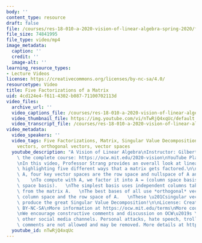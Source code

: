 ```yaml
---
body: ''
content_type: resource
draft: false
file: /courses/res-18-010-a-2020-vision-of-linear-algebra-spring-2020/five-factorizations-version-4_360p_16_9.mp4
file_size: 74841995
file_type: video/mp4
image_metadata:
  caption: ''
  credit: ''
  image-alt: ''
learning_resource_types:
- Lecture Videos
license: https://creativecommons.org/licenses/by-nc-sa/4.0/
resourcetype: Video
title: Five Factorizations of a Matrix
uid: 4cd124e4-f611-4302-b087-71100702113d
video_files:
  archive_url: ''
  video_captions_file: /courses/res-18-010-a-2020-vision-of-linear-algebra-spring-2020/1xqdGd-9dfyGY8xsEsqLc77UN7n8a5G-G_transcript.webvtt
  video_thumbnail_file: https://img.youtube.com/vi/nTwRjQ4xqUc/default.jpg
  video_transcript_file: /courses/res-18-010-a-2020-vision-of-linear-algebra-spring-2020/1xqdGd-9dfyGY8xsEsqLc77UN7n8a5G-G_transcript.pdf
video_metadata:
  video_speakers: ''
  video_tags: Five Factorizations, Matrix, Singular Value Decomposition, SVD, singular
    vectors, orthogonal vectors, vector spaces
  youtube_description: "A Vision of Linear Algebra\nInstructor: Gilbert Strang\nView\
    \ the complete course: https://ocw.mit.edu/2020-vision\nYouTube Playlist: https://www.youtube.com/playlist?list=PLUl4u3cNGP61iQEFiWLE21EJCxwmWvvek\n\
    \nIn this video, Professor Strang provides an overall look at linear algebra by\
    \ highlighting five different ways that a matrix gets factored.\n\nFor every matrix\
    \ A, four key vector spaces are the row space and nullspace of A and its transpose.\
    \    \nTo compute with A, we factor it into A = (column space basis) times (row\
    \ space basis).   \nThe simplest basis uses independent columns taken directly\
    \ from the matrix A.   \nThe best bases of all use *orthogonal* vectors from the\
    \ column space and the row space of A.   \nThese \u201Csingular vectors\u201D\
    \ produce the great Singular Value Decomposition!\n\nLicense: Creative Commons\
    \ BY-NC-SA\nMore information at https://ocw.mit.edu/terms\nMore courses at https://ocw.mit.edu\n\
    \nWe encourage constructive comments and discussion on OCW\u2019s YouTube and\
    \ other social media channels. Personal attacks, hate speech, trolling, and inappropriate\
    \ comments are not allowed and may be removed. More details at https://ocw.mit.edu/comments."
  youtube_id: nTwRjQ4xqUc
---
```

